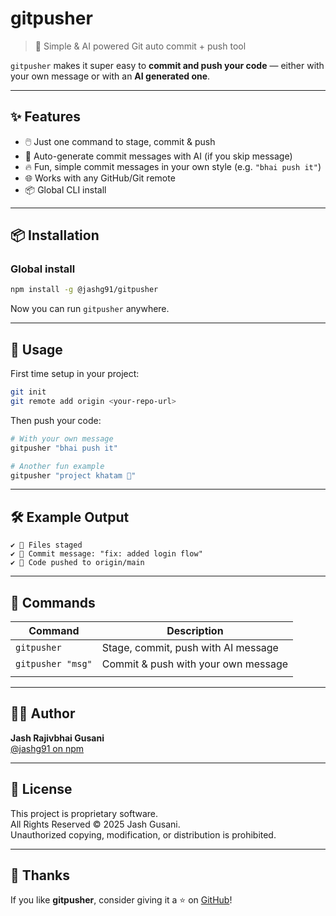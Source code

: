 # gitpusher

> 🚀 Simple & AI powered Git auto commit + push tool

`gitpusher` makes it super easy to **commit and push your code** — either with your own message or with an **AI generated one**.

---

## ✨ Features
- 🖱️ Just one command to stage, commit & push
- 🤖 Auto-generate commit messages with AI (if you skip message)
- 🔥 Fun, simple commit messages in your own style (e.g. `"bhai push it"`)
- 🌐 Works with any GitHub/Git remote
- 📦 Global CLI install

---

## 📦 Installation

### Global install
```sh
npm install -g @jashg91/gitpusher
```

Now you can run `gitpusher` anywhere.

---

## 🚀 Usage

First time setup in your project:
```sh
git init
git remote add origin <your-repo-url>
```

Then push your code:

```sh
# With your own message
gitpusher "bhai push it"

# Another fun example
gitpusher "project khatam 🚀"


```

---

## 🛠 Example Output

```
✔ 📂 Files staged
✔ 🤖 Commit message: "fix: added login flow"
✔ 🚀 Code pushed to origin/main
```

---

## 📖 Commands

| Command              | Description                               |
| -------------------- | ----------------------------------------- |
| `gitpusher`          | Stage, commit, push with AI message       |
| `gitpusher "msg"`    | Commit & push with your own message       |
|                      |                                           |

---

## 🧑‍💻 Author
**Jash Rajivbhai Gusani**  
[@jashg91 on npm](https://www.npmjs.com/~jashg91)

---

## 📜 License
This project is proprietary software.  
All Rights Reserved © 2025 Jash Gusani.  
Unauthorized copying, modification, or distribution is prohibited.

---

## 🙏 Thanks
If you like **gitpusher**, consider giving it a ⭐ on [GitHub](https://github.com/Jashgusani123/Gitpusher)!